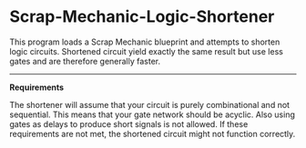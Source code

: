 # Scrap-Mechanic-Logic-Shortener

This program loads a Scrap Mechanic blueprint and attempts to shorten logic circuits. Shortened circuit yield exactly the same result but use less gates and are therefore generally faster.

---

**Requirements**

The shortener will assume that your circuit is purely combinational and not sequential. This means that your gate network should be acyclic. Also using gates as delays to produce short signals is not allowed. If these requirements are not met, the shortened circuit might not function correctly.

